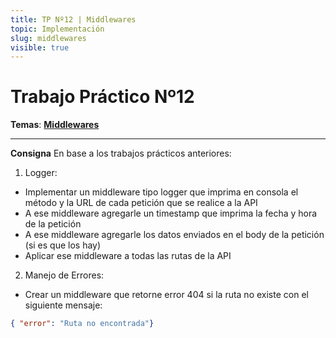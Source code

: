 ```yaml
---
title: TP Nº12 | Middlewares
topic: Implementación
slug: middlewares
visible: true
---
```


# Trabajo Práctico Nº12

**Temas**: **[Middlewares](/lessons/middlewares)**

<hr />

**Consigna**
En base a los trabajos prácticos anteriores:

1. Logger:
* Implementar un middleware tipo logger que imprima en consola el método y la URL de cada petición que se realice a la API
* A ese middleware agregarle un timestamp que imprima la fecha y hora de la petición
* A ese middleware agregarle los datos enviados en el body de la petición (si es que los hay)
* Aplicar ese middleware a todas las rutas de la API

2. Manejo de Errores:
* Crear un middleware que retorne error 404 si la ruta no existe con el siguiente mensaje: 

```json
{ "error": "Ruta no encontrada"}
```
